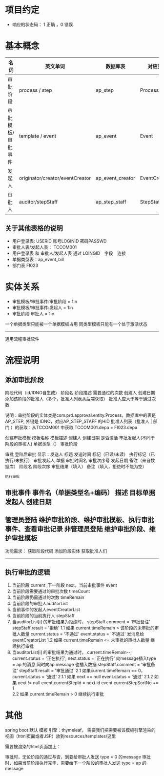 # 项目约定
- 响应的状态码： 1 正确 ，0 错误

# 基本概念

|名词|英文单词|数据库表|对应实体类|
|----|----|----|---|
|审批阶段|process  /  step|ap_step|Process|
|审批模板/审批事件| template  / event |ap_event|Event|
|发起人|originator/creator/eventCreator|ap_event_creator|EventCreator|
|审批人|auditor/stepStaff|ap_step_staff|StepStaff/Auditor|
## 关于其他表格的说明
- 用户登录表: USERID  账号LOGINID 密码PASSWD
- 审批人表/发起人表： TCCOM001
- 用户登录表 和 审批人/发起人表 通过 LOINGID　字段　连接
- 单据类型表：ap_event_bill
- 部门表 FI023

# 实体关系

- 审批模板/审批事件:审批阶段 = 1:n
- 审批模板/审批事件:发起人 = 1:n
- 审批阶段:审批人 = 1:n


一个单据类型只能被一个单据模板占用
同类型模板只能有一个处于激活状态


-------------------------------------------------------------
通用流程审批软件

# 流程说明

## 添加审批阶段  
阶段代码（id/IDNO自生成） 阶段名 阶段描述 需要通过的次数 创建人 创建日期
添加该阶段的批准人（多个，批准人列表从后端获取）
批准人应大于等于通过次数

说明：审批阶段的实体类是com.prd.approval.entity.Process，数据库中的表是AP_STEP,
     外键是 IDNO，对应AP_STEP_STAFF 的HID
     批准人列表（批准人 | 部门 ）的获取：从TCCOM001 中获取
     TCCOM001.depa = FI023.depa


创建审批模板
	模板名称 模板描述 创建人 创建日期 是否激活  审批发起人(不同于阶段的审核人) 单据类型（） 审批阶段


审批
	登陆后审批
	显示：发送人 标题 发送时间 标记（已读/未读） 执行标记（已执行/未执行）
	审批发起人 单据 审批时间名  审批次序号 发起日期 备注（来自数据库） 阶段名 阶段次序 审批结果（填入） 备注（填入，拒绝时不能为空）

    执行审批




审批事件
	事件名（单据类型名+编码） 描述 目标单据  发起人 创建日期
------------------------------------------------
管理员登陆
	维护审批阶段、维护审批模板、执行审批事件、查看审批记录
非管理员登陆
	维护审批阶段、维护审批模板
-------------------------------------------------
功能需求：
	获取阶段代码
	添加阶段实体
	获取批准人们



-------------------------------------------------



## 执行审批的逻辑
1. 当前阶段  current ,下一阶段 next，当前审批事件 event
2. 当前阶段需要通过的审批次数  timeCount
3. 当前阶段仍需通过的次数  timeRemain
4. 当前阶段的审批人auditorList
5. 当前事件的发起人eventCreatorList
6. 当前阶段的当前执行人 stepStaff
1. 当auditorList[i] 的审批结果为拒绝时， 
    stepStaff.comment = '审批备注'
    stepStaff.result = '拒绝' 
    1.1 如果 current.timeRemain > 该阶段的未审批的审批人数量
        current.status = '不通过'
        event.status = '不通过'
        发消息给eventCreatorList
    1.2 如果 current.timeRemain <= 未审批的审批人数量
         继续执行审批
2. 当auditorList[i] 的审批结果为通过时，
    current.timeRemain--;
    current.status = '正在执行';
    next.status = '正在执行'
    向message插入type = ap 的消息
    同时向ap message 也插入数据
    stepStaff.comment = '审批备注'
    stepStaff.result = '审批通过'
     2.1 如果current.timeRemain == 0，
        current.status = '通过'
        2.1.1 如果   next == null 
            event.status = '通过'
        2.1.2 如果 next != null
             event.currentStepId = next.id
             event.currentStepSortNo += 1     
     2.2 如果 current.timeRemain > 0
         继续执行审批



# 其他

spring boot  默认 模板 引擎：thymeleaf，
需要我们把需要被该模板引擎渲染的视图（html页面或者JSP）放到resources/templates/这里

需要被渲染的html页面加上：<html xmlns:th="http://www.thymeleaf.org">


审批时，无论阶段的通过与否，到要给审批人发送 type = 0 的message
审批时，如果当前阶段执行完毕，需要给下一个阶段的审批人发送 type = ap 的message




